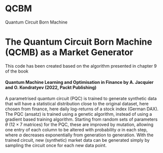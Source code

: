 # QCBM
 Quantum Circuit Born Machine

# The Quantum Circuit Born Machine (QCMB) as a Market Generator
This code has been created based on the algorithm presented in chapter 9 of the book
#### Quantum Machine Learning and Optimisation in Finance by A. Jacquier and O. Kondratyev (2022, Packt Publishing)

A parametrised quantum circuit (PQC) is trained to generate synthetic data that will have a statistical distribution close to the original dataset, here chosen from finance, here daily log-returns of a stock index (German DAX). The PQC (ansatz) is trained using a genetic algorithm, instead of using a gradient based training algorithm. Starting from random sets of parameters $\theta$ ($12 \times 7$ matrices) for the PQC, these are improved by mutation, allowing one entry of each column to be altered with probability $\alpha$ in each step, where $\alpha$ decreases exponentially from generation to generation. With the trained circuit, new (synthetic) market data can be generated simply by sampling the circuit once for each new data point.